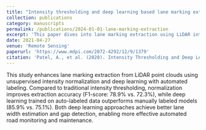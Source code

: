 ```yaml
---
title: "Intensity thresholding and deep learning based lane marking extraction and lane width estimation from mobile light detection and ranging (LiDAR) point clouds"
collection: publications
category: manuscripts
permalink: /publications/2024-01-01-lane-marking-extraction
excerpt: 'This paper dives into lane marking extraction using LiDAR intensity normalization and deep learning, achieving higher accuracy for automated road monitoring.'
date: 2021-04-27
venue: 'Remote Sensing'
paperurl: 'https://www.mdpi.com/2072-4292/12/9/1379'
citation: 'Patel, A., et al. (2020). Intensity Thresholding and Deep Learning Based Lane Marking Extraction and Lane Width Estimation from Mobile Light Detection and Ranging (LiDAR) Point Clouds. Remote Sensing, 12(9), 1379.'
---
```


This study enhances lane marking extraction from LiDAR point clouds using unsupervised intensity normalization and deep learning with automated labeling. Compared to traditional intensity thresholding, normalization improves extraction accuracy (F1-score: 78.9% vs. 72.3%), while deep learning trained on auto-labeled data outperforms manually labeled models (85.9% vs. 75.1%). Both deep learning approaches achieve better lane width estimation and gap detection, enabling more effective automated road monitoring and maintenance.
